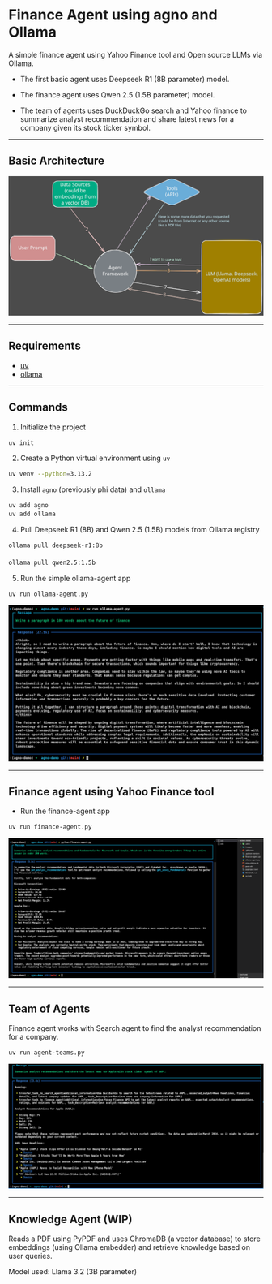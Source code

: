 # Finance Agent using agno and Ollama

A simple finance agent using Yahoo Finance tool and Open source LLMs via Ollama.

- The first basic agent uses Deepseek R1 (8B parameter) model.

- The finance agent uses Qwen 2.5 (1.5B parameter) model.

- The team of agents uses DuckDuckGo search and Yahoo finance to summarize analyst recommendation and share latest news for a company given its stock ticker symbol.

---

## Basic Architecture

![Architecture](./images/ai-agents-architecture.svg)

---

## Requirements

- [uv](https://github.com/astral-sh/uv)
- [ollama](https://github.com/ollama)

---

## Commands

1. Initialize the project

```bash
uv init
```

2. Create a Python virtual environment using `uv`

```bash
uv venv --python=3.13.2
```

3. Install `agno` (previously phi data) and `ollama`

```bash
uv add agno
uv add ollama
```

4. Pull Deepseek R1 (8B) and Qwen 2.5 (1.5B) models from Ollama registry

```bash
ollama pull deepseek-r1:8b

ollama pull qwen2.5:1.5b
```

5. Run the simple ollama-agent app

```bash
uv run ollama-agent.py
```

![Simple Ollama Agent](./images/ollama-agent.png)

---

## Finance agent using Yahoo Finance tool

- Run the finance-agent app

```bash
uv run finance-agent.py
```

![Finance Agent](./images/finance-agent.png)

---

## Team of Agents

Finance agent works with Search agent to find the analyst recommendation for a company.

```bash
uv run agent-teams.py
```

![Team of Agents](./images/agent-teams.png)

---

## Knowledge Agent (WIP)

Reads a PDF using PyPDF and uses ChromaDB (a vector database) to store embeddings (using Ollama embedder) and retrieve knowledge based on user queries.

Model used: Llama 3.2 (3B parameter)
